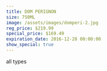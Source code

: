 ```yaml
---
title: DOM PERIGNON
size: 750ML
image: /assets/images/domperi-2.jpg
reg_price: $219.99
special_price: $169.49
expiration_date: 2016-12-28 00:00:00
show_special: true
---
```



all types